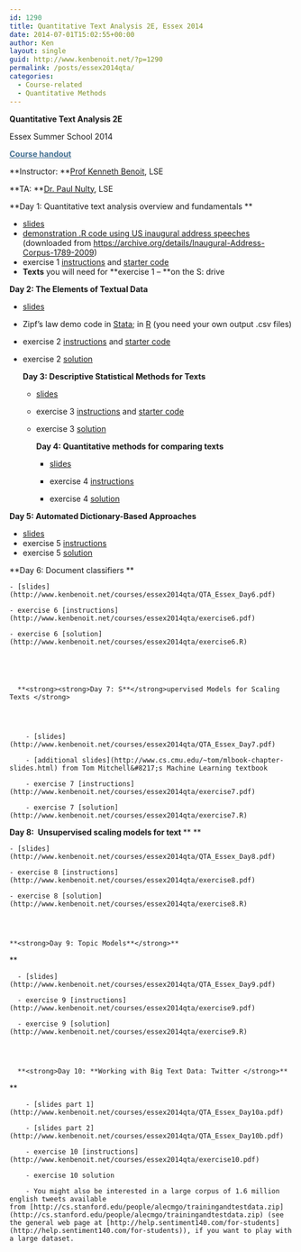 ```yaml
---
id: 1290
title: Quantitative Text Analysis 2E, Essex 2014
date: 2014-07-01T15:02:55+00:00
author: Ken
layout: single
guid: http://www.kenbenoit.net/?p=1290
permalink: /posts/essex2014qta/
categories:
  - Course-related
  - Quantitative Methods
---
```

**Quantitative Text Analysis 2E**
  
Essex Summer School 2014

<strong style="color: #666666;"><a style="color: #416e90;" href="http://www.kenbenoit.net/courses/essex2014qta/QTA_2F_syllabus_2014.pdf">Course handout</a></strong>

**Instructor: **[Prof Kenneth Benoit](mailto:kbenoit@lse.ac.uk), LSE
  
**TA: **[Dr. Paul Nulty](mailto:paul.nulty@gmail.com), LSE

**Day 1: Quantitative text analysis overview and fundamentals **

  * [slides](http://www.kenbenoit.net/courses/essex2014qta/QTA_Essex_Day1.pdf)
  * [demonstration .R code using US inaugural address speeches](http://www.kenbenoit.net/courses/essex2014qta/inauguraldemo.R) (downloaded from <https://archive.org/details/Inaugural-Address-Corpus-1789-2009>)
  * exercise 1 [instructions](http://www.kenbenoit.net/courses/essex2014qta/exercise1.pdf) and [starter code](http://www.kenbenoit.net/courses/essex2014qta/exercise1.R)
  * **Texts** you will need for **exercise 1 &#8211; **on the S: drive

**Day 2: The Elements of Textual Data**

  * [slides](http://www.kenbenoit.net/courses/essex2014qta/QTA_Essex_Day2.pdf)
  * Zipf&#8217;s law demo code in [Stata](http://www.kenbenoit.net/courses/essex2012cta/zipfslaw.do); in [R](http://www.kenbenoit.net/courses/essex2012cta/zipfslaw.R) (you need your own output .csv files)
  * exercise 2 [instructions](http://www.kenbenoit.net/courses/essex2014qta/exercise2.pdf) and [starter code](http://www.kenbenoit.net/courses/essex2014qta/lab2.R)
  * exercise 2 [solution](http://www.kenbenoit.net/courses/essex2014qta/exercise2.R)


  
    **Day 3: Descriptive Statistical Methods for Texts**
  
  
  
    - [slides](http://www.kenbenoit.net/courses/essex2014qta/QTA_Essex_Day3.pdf)
    
    - exercise 3 [instructions](http://www.kenbenoit.net/courses/essex2014qta/exercise3.pdf) and [starter code](http://www.kenbenoit.net/courses/essex2014qta/starter3.R)
    
    - exercise 3 [solution](http://www.kenbenoit.net/courses/essex2014qta/exercise3.R)
    
  
  
  
    
      **Day 4: Quantitative methods for comparing texts**
    
    
    
      - [slides](http://www.kenbenoit.net/courses/essex2014qta/QTA_Essex_Day4.pdf)
      
      - exercise 4 [instructions](http://www.kenbenoit.net/courses/essex2014qta/exercise4.pdf)
      
      - exercise 4 [solution](http://www.kenbenoit.net/courses/essex2014qta/exercise4.R)
      
    
  


**Day 5: ****Automated Dictionary-Based Approaches******

  * [slides](http://www.kenbenoit.net/courses/essex2014qta/QTA_Essex_Day5.pdf)
  * exercise 5 [instructions](http://www.kenbenoit.net/courses/essex2014qta/exercise5.pdf)
  * exercise 5 [solution](http://www.kenbenoit.net/courses/essex2014qta/exercise5.R)


  **Day 6: Document classifiers
 **



  
    - [slides](http://www.kenbenoit.net/courses/essex2014qta/QTA_Essex_Day6.pdf)
    
    - exercise 6 [instructions](http://www.kenbenoit.net/courses/essex2014qta/exercise6.pdf)
    
    - exercise 6 [solution](http://www.kenbenoit.net/courses/essex2014qta/exercise6.R)
    
  
  
  
    
      **<strong><strong>Day 7: S**</strong>upervised Models for Scaling Texts </strong>
    
    
    
      
        - [slides](http://www.kenbenoit.net/courses/essex2014qta/QTA_Essex_Day7.pdf)
        
        - [additional slides](http://www.cs.cmu.edu/~tom/mlbook-chapter-slides.html) from Tom Mitchell&#8217;s Machine Learning textbook
        
        - exercise 7 [instructions](http://www.kenbenoit.net/courses/essex2014qta/exercise7.pdf)
        
        - exercise 7 [solution](http://www.kenbenoit.net/courses/essex2014qta/exercise7.R)
        
      
    
  



  **<strong>Day 8:  Unsupervised** scaling models for text </strong>**
 **



  
    - [slides](http://www.kenbenoit.net/courses/essex2014qta/QTA_Essex_Day8.pdf)
    
    - exercise 8 [instructions](http://www.kenbenoit.net/courses/essex2014qta/exercise8.pdf)
    
    - exercise 8 [solution](http://www.kenbenoit.net/courses/essex2014qta/exercise8.R)
    
  
  
  
    **<strong>Day 9: Topic Models**</strong>**
 **
  
  
  
    
      - [slides](http://www.kenbenoit.net/courses/essex2014qta/QTA_Essex_Day9.pdf)
      
      - exercise 9 [instructions](http://www.kenbenoit.net/courses/essex2014qta/exercise9.pdf)
      
      - exercise 9 [solution](http://www.kenbenoit.net/courses/essex2014qta/exercise9.R)
      
    
    
    
      **<strong>Day 10: **Working with Big Text Data: Twitter </strong>**
 **
    
    
    
      
        - [slides part 1](http://www.kenbenoit.net/courses/essex2014qta/QTA_Essex_Day10a.pdf)
        
        - [slides part 2](http://www.kenbenoit.net/courses/essex2014qta/QTA_Essex_Day10b.pdf)
        
        - exercise 10 [instructions](http://www.kenbenoit.net/courses/essex2014qta/exercise10.pdf)
        
        - exercise 10 solution
        
        - You might also be interested in a large corpus of 1.6 million english tweets available from [http://cs.stanford.edu/people/alecmgo/trainingandtestdata.zip](http://cs.stanford.edu/people/alecmgo/trainingandtestdata.zip) (see the general web page at [http://help.sentiment140.com/for-students](http://help.sentiment140.com/for-students)), if you want to play with a large dataset.
        
      
    
  

